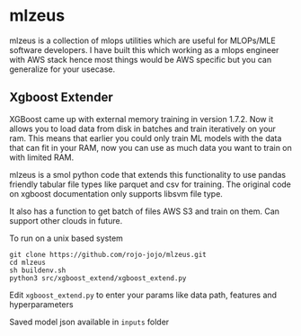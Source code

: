 # mlzeus
mlzeus is a collection of mlops utilities which are useful for MLOPs/MLE software developers. I have built this which working as a mlops engineer with AWS stack hence most things would be AWS specific but you can generalize for your usecase.

## Xgboost Extender
XGBoost came up with external memory training in version 1.7.2. Now it allows you to load data from disk in batches and train iteratively on your ram. This means that earlier you could only train ML models with the data that can fit in your RAM, now you can use as much data you want to train on with limited RAM.

mlzeus is a smol python code that extends this functionality to use pandas friendly tabular file types like parquet and csv for training. The original code on xgboost documentation only supports libsvm file type.

It also has a function to get batch of files AWS S3 and train on them. Can support other clouds in future.

To run on a unix based system

```
git clone https://github.com/rojo-jojo/mlzeus.git
cd mlzeus
sh buildenv.sh
python3 src/xgboost_extend/xgboost_extend.py
```
Edit `xgboost_extend.py` to enter your params like data path, features and hyperparameters

Saved model json available in `inputs` folder
